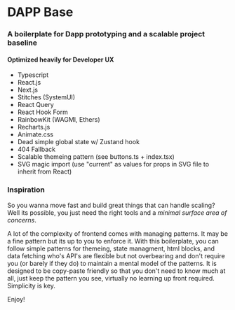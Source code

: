 # DAPP Base
### A boilerplate for Dapp prototyping and a scalable project baseline

#### Optimized heavily for Developer UX 
- Typescript
- React.js
- Next.js
- Stitches (SystemUI)
- React Query
- React Hook Form
- RainbowKit (WAGMI, Ethers)
- Recharts.js
- Animate.css
- Dead simple global state w/ Zustand hook
- 404 Fallback
- Scalable themeing pattern (see buttons.ts + index.tsx)
- SVG magic import (use "current" as values for props in SVG file to inherit from React)

### Inspiration
So you wanna move fast and build great things that can handle scaling?
Well its possible, you just need the right tools and a *minimal surface area of concerns*.

A lot of the complexity of frontend comes with managing patterns. It may be a fine pattern but its up to you to enforce it. With this boilerplate, you can follow simple patterns for themeing, state managment, html blocks, and data fetching who's API's are flexible but not overbearing and don't require you (or barely if they do) to maintain a mental model of the patterns. It is designed to be copy-paste friendly so that you don't need to know much at all, just keep the pattern you see, virtually no learning up front required. Simplicity is key.

Enjoy!

